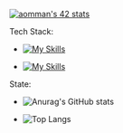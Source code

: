 [![aomman's 42 stats](https://badge.mediaplus.ma/levi/aomman)](https://github.com/oakoudad/badge42)

Tech Stack:
- [![My Skills](https://skillicons.dev/icons?i=nestjs,typescript,django,flask,python,javascript,java,nodejs,react)](https://skillicons.dev)

- [![My Skills](https://skillicons.dev/icons?i=expressjs,docker,linux,vim,vscode,c,cpp,kubernetes,ngnix)](https://skillicons.dev)


State:
- ![Anurag's GitHub stats](https://github-readme-stats.vercel.app/api?username=mobo-9-0045&show_icons=true&theme=merko)

  
- ![Top Langs](https://github-readme-stats.vercel.app/api/top-langs/?username=mobo-9-0045&layout=compact )
